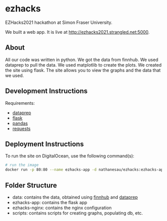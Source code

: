 # ezhacks

EZHacks2021 hackathon at Simon Fraser University.

We built a web app. It is live at http://ezhacks2021.strangled.net:5000.

<!-- host ip: 138.197.155.240 -->

## About

All our code was written in python. We got the data from finnhub. We used dataprep to pull the data. We used matplotlib to create the plots. We created the site using flask. The site allows you to view the graphs and the data that we used.

## Development Instructions

Requirements:

* [dataprep](https://github.com/sfu-db/dataprep)
* [flask](https://github.com/pallets/flask)
* [pandas](https://github.com/pandas-dev/pandas)
* [requests](https://github.com/psf/requests)

## Deployment Instructions

To run the site on DigitalOcean, use the following command(s):

```bash
# run the image
docker run -p 80:80 --name ezhacks-app -d nathanesau/ezhacks:ezhacks-app
```

## Folder Structure

* data: contains the data, obtained using [finnhub](https://finnhub.io/) and [dataprep](https://github.com/sfu-db/dataprep)
* ezhacks-app: contains the flask app
* ezhacks-nginx: contains the nginx configuration
* scripts: contains scripts for creating graphs, populating db, etc.
